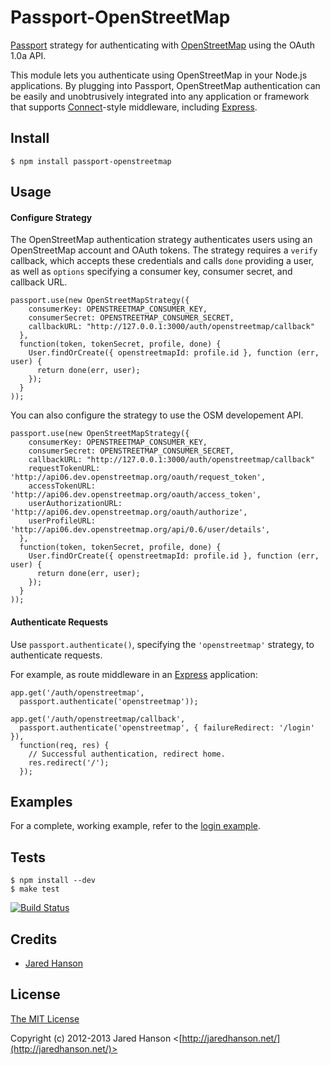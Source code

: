 # Passport-OpenStreetMap

[Passport](https://github.com/jaredhanson/passport) strategy for authenticating
with [OpenStreetMap](http://www.openstreetmap.org/) using the OAuth 1.0a API.

This module lets you authenticate using OpenStreetMap in your Node.js applications.
By plugging into Passport, OpenStreetMap authentication can be easily and
unobtrusively integrated into any application or framework that supports
[Connect](http://www.senchalabs.org/connect/)-style middleware, including
[Express](http://expressjs.com/).

## Install

    $ npm install passport-openstreetmap

## Usage

#### Configure Strategy

The OpenStreetMap authentication strategy authenticates users using an
OpenStreetMap account and OAuth tokens.  The strategy requires a `verify`
callback, which accepts these credentials and calls `done` providing a user, as
well as `options` specifying a consumer key, consumer secret, and callback URL.

    passport.use(new OpenStreetMapStrategy({
        consumerKey: OPENSTREETMAP_CONSUMER_KEY,
        consumerSecret: OPENSTREETMAP_CONSUMER_SECRET,
        callbackURL: "http://127.0.0.1:3000/auth/openstreetmap/callback"
      },
      function(token, tokenSecret, profile, done) {
        User.findOrCreate({ openstreetmapId: profile.id }, function (err, user) {
          return done(err, user);
        });
      }
    ));

You can also configure the strategy to use the OSM developement API.

    passport.use(new OpenStreetMapStrategy({
        consumerKey: OPENSTREETMAP_CONSUMER_KEY,
        consumerSecret: OPENSTREETMAP_CONSUMER_SECRET,
        callbackURL: "http://127.0.0.1:3000/auth/openstreetmap/callback"
        requestTokenURL: 'http://api06.dev.openstreetmap.org/oauth/request_token',
        accessTokenURL: 'http://api06.dev.openstreetmap.org/oauth/access_token',
        userAuthorizationURL: 'http://api06.dev.openstreetmap.org/oauth/authorize',
        userProfileURL: 'http://api06.dev.openstreetmap.org/api/0.6/user/details',
      },
      function(token, tokenSecret, profile, done) {
        User.findOrCreate({ openstreetmapId: profile.id }, function (err, user) {
          return done(err, user);
        });
      }
    ));

#### Authenticate Requests

Use `passport.authenticate()`, specifying the `'openstreetmap'` strategy, to
authenticate requests.

For example, as route middleware in an [Express](http://expressjs.com/)
application:

    app.get('/auth/openstreetmap',
      passport.authenticate('openstreetmap'));

    app.get('/auth/openstreetmap/callback',
      passport.authenticate('openstreetmap', { failureRedirect: '/login' }),
      function(req, res) {
        // Successful authentication, redirect home.
        res.redirect('/');
      });

## Examples

For a complete, working example, refer to the [login example](https://github.com/jaredhanson/passport-openstreetmap/tree/master/examples/login).

## Tests

    $ npm install --dev
    $ make test

[![Build Status](https://secure.travis-ci.org/jaredhanson/passport-openstreetmap.png)](http://travis-ci.org/jaredhanson/passport-openstreetmap)

## Credits

  - [Jared Hanson](http://github.com/jaredhanson)

## License

[The MIT License](http://opensource.org/licenses/MIT)

Copyright (c) 2012-2013 Jared Hanson <[http://jaredhanson.net/](http://jaredhanson.net/)>
